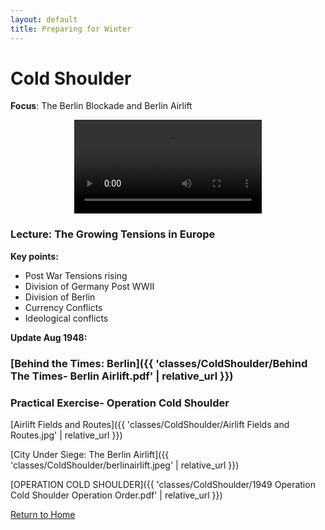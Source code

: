 ```yaml
---
layout: default
title: Preparing for Winter
---
```


# Cold Shoulder

**Focus**: The Berlin Blockade and Berlin Airlift

<div style="text-align: center;">
  <video controls style="max-width: 80%; height: auto;">
    <source src="{{ '/classes/ColdShoulder/GERMANY The Berlin Blockade (1948).mp4' | relative_url }}" type="video/mp4">
    Your browser does not support the video tag. LOL
  </video>
</div>


### Lecture: The Growing Tensions in Europe

**Key points:**
- Post War Tensions rising
- Division of Germany Post WWII
- Division of Berlin
- Currency Conflicts
- Ideological conflicts

**Update Aug 1948:**  
### [Behind the Times: Berlin]({{ 'classes/ColdShoulder/Behind The Times- Berlin Airlift.pdf' | relative_url }})   

  

### Practical Exercise- Operation Cold Shoulder
[Airlift Fields and Routes]({{ 'classes/ColdShoulder/Airlift Fields and Routes.jpg' | relative_url }})    

[City Under Siege: The Berlin Airlift]({{ 'classes/ColdShoulder/berlinairlift.jpeg' | relative_url }})     

[OPERATION COLD SHOULDER]({{ 'classes/ColdShoulder/1949 Operation Cold Shoulder Operation Order.pdf' | relative_url }})    

[Return to Home](../)
